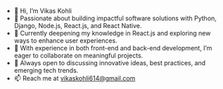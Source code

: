 - 👋 Hi, I’m Vikas Kohli
- 👀 Passionate about building impactful software solutions with Python, Django, Node.js, React.js, and React Native.
- 🌱 Currently deepening my knowledge in React.js and exploring new ways to enhance user experiences.
- 💼 With experience in both front-end and back-end development, I’m eager to collaborate on meaningful projects.
- 💬 Always open to discussing innovative ideas, best practices, and emerging tech trends.
- 📫 Reach me at vikaskohli614@gmail.com


<!---
vikaskohli614/vikaskohli614 is a ✨ special ✨ repository because its `README.md` (this file) appears on your GitHub profile.
You can click the Preview link to take a look at your changes.
--->
